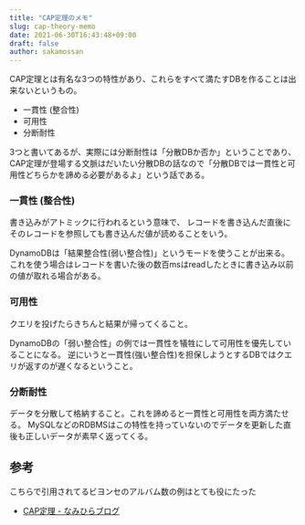 ```yaml
---
title: "CAP定理のメモ"
slug: cap-theory-memo
date: 2021-06-30T16:43:48+09:00
draft: false
author: sakamossan
---
```


CAP定理とは有名な3つの特性があり、これらをすべて満たすDBを作ることは出来ないというもの。

- 一貫性 (整合性)
- 可用性
- 分断耐性

3つと書いてあるが、実際には分断耐性は「分散DBか否か」ということであり、CAP定理が登場する文脈はだいたい分散DBの話なので「分散DBでは一貫性と可用性どちらかを諦める必要があるよ」という話である。


### 一貫性 (整合性)

書き込みがアトミックに行われるという意味で、
レコードを書き込んだ直後にそのレコードを参照しても書き込んだ値が読めることをいう。

DynamoDBは「結果整合性(弱い整合性)」というモードを使うことが出来る。
これを使う場合はレコードを書いた後の数百msはreadしたときに書き込み以前の値が取れる場合がある。


### 可用性

クエリを投げたらきちんと結果が帰ってくること。

DynamoDBの「弱い整合性」の例では一貫性を犠牲にして可用性を優先していることになる。
逆にいうと一貫性(強い整合性)を担保しようとするDBではクエリが返すのが遅くなるということ。


### 分断耐性

データを分散して格納すること。これを諦めると一貫性と可用性を両方満たせる。
MySQLなどのRDBMSはこの特性を持っていないのでデータを更新した直後も正しいデータが素早く返ってくる。


## 参考

こちらで引用されてるビヨンセのアルバム数の例はとても役にたった

- [CAP定理 - なみひらブログ](http://namihira.hatenablog.com/entry/2013/12/19/233853)
